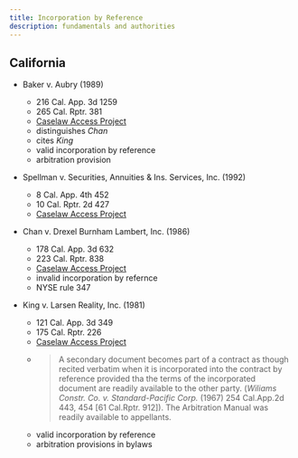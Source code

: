 ```yaml
---
title: Incorporation by Reference
description: fundamentals and authorities
---
```


## California

- Baker v. Aubry (1989)
  - 216 Cal. App. 3d 1259
  - 265 Cal. Rptr. 381
  - [Caselaw Access Project](https://cite.case.law/cal-app-3d/216/1259/)
  - distinguishes _Chan_
  - cites _King_
  - valid incorporation by reference
  - arbitration provision

- Spellman v. Securities, Annuities & Ins. Services, Inc. (1992)
  - 8 Cal. App. 4th 452
  - 10 Cal. Rptr. 2d 427
  - [Caselaw Access Project](https://cite.case.law/cal-app-4th/8/452/)

- Chan v. Drexel Burnham Lambert, Inc. (1986)
  - 178 Cal. App. 3d 632
  - 223 Cal. Rptr. 838
  - [Caselaw Access Project](https://cite.case.law/cal-app-3d/178/632/)
  - invalid incorporation by refernce
  - NYSE rule 347

- King v. Larsen Reality, Inc. (1981)
  - 121 Cal. App. 3d 349
  - 175 Cal. Rptr. 226
  - [Caselaw Access Project](https://cite.case.law/cal-app-3d/121/349/)
  - > A secondary document becomes part of a contract as though recited verbatim when it is incorporated into the contract by reference provided tha the terms of the incorporated document are readily available to the other party. (_Wiliams Constr. Co. v. Standard-Pacific Corp._ (1967) 254 Cal.App.2d 443, 454 [61 Cal.Rptr. 912]). The Arbitration Manual was readily available to appellants.
  - valid incorporation by reference
  - arbitration provisions in bylaws
